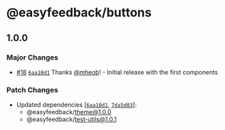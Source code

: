 # @easyfeedback/buttons

## 1.0.0
### Major Changes



- [#18](https://github.com/easyfeedback/RCL/pull/18) [`6aa10d1`](https://github.com/easyfeedback/RCL/commit/6aa10d1943084c884ec9451e10d0d980bc5ae19a) Thanks [@mheob](https://github.com/mheob)! - Initial release with the first components


### Patch Changes

- Updated dependencies [[`6aa10d1`](https://github.com/easyfeedback/RCL/commit/6aa10d1943084c884ec9451e10d0d980bc5ae19a), [`7da5d03`](https://github.com/easyfeedback/RCL/commit/7da5d034e40702beb7bd7ad14871503e61c96ccb)]:
  - @easyfeedback/theme@1.0.0
  - @easyfeedback/test-utils@1.0.1
